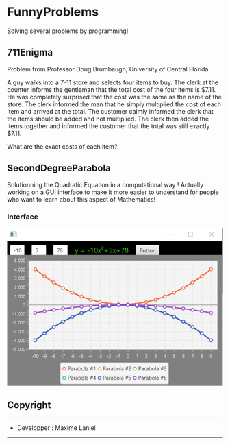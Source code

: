 # FunnyProblems
Solving several problems by programming!
  
## 711Enigma
Problem from Professor Doug Brumbaugh, University of Central Florida.

A guy walks into a 7-11 store and selects four items to buy. The clerk at the counter informs the gentleman that the total cost of the four items is $7.11. He was completely surprised that the cost was the same as the name of the store. The clerk informed the man that he simply multiplied the cost of each item and arrived at the total. The customer calmly informed the clerk that the items should be added and not multiplied. The clerk then added the items together and informed the customer that the total was still exactly $7.11.

What are the exact costs of each item?

## SecondDegreeParabola

Solutionning the Quadratic Equation in a computational way !
Actually working on a GUI interface to make it more easier to understand for people who want to learn about this aspect of Mathematics!  

### Interface

![picture](SecondDegreeParabola\src\Assets\Gui_V1.png)


## Copyright
***
- Developper : Maxime Laniel 
***
